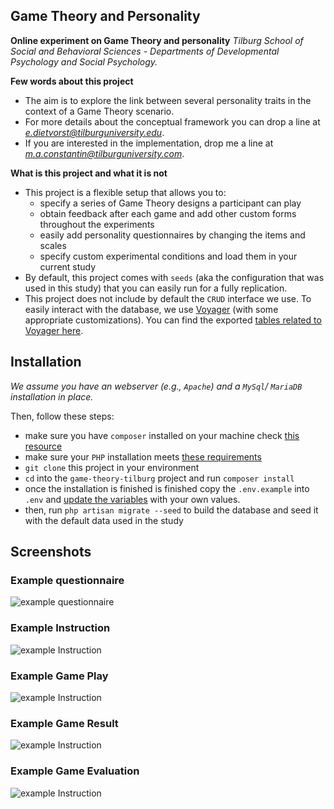 ## Game Theory and Personality

**Online experiment on Game Theory and personality** *Tilburg School of Social and Behavioral Sciences - Departments of Developmental Psychology and Social Psychology.*

**Few words about this project**
 - The aim is to explore the link between several personality traits in the context of a Game Theory scenario.
 - For more details about the conceptual framework you can drop a line at *e.dietvorst@tilburguniversity.edu*.
 - If you are interested in the implementation, drop me a line at *m.a.constantin@tilburguniversity.com*.
  
 **What is this project and what it is not**
  - This project is a flexible setup that allows you to:
    - specify a series of Game Theory designs a participant can play
    - obtain feedback after each game and add other custom forms throughout the experiments
    - easily add personality questionnaires by changing the items and scales
    - specify custom experimental conditions and load them in your current study
  - By default, this project comes with `seeds` (aka the configuration that was used in this study) that you can easily run for a fully replication.
  - This project does not include by default the `CRUD` interface we use. To easily interact with the database, we use [Voyager](https://github.com/the-control-group/voyager) (with some appropriate customizations). You can find the exported [tables related to Voyager here](https://github.com/mihaiconstantin/game-theory-tilburg/blob/master/game-theory-voyager-setup.sql).

## Installation
 *We assume you have an webserver (e.g., `Apache`) and a `MySql`/ `MariaDB` installation in place.*
 
 Then, follow these steps:
  - make sure you have `composer` installed on your machine check [this resource](https://getcomposer.org/doc/00-intro.md)
  - make sure your `PHP` installation meets [these requirements](https://laravel.com/docs/5.4/installation#server-requirements)
  - `git clone` this project in your environment
  - `cd` into the `game-theory-tilburg` project and run `composer install`
  - once the installation is finished is finished copy the `.env.example` into `.env` and [update the variables](https://laravel.com/docs/5.4/configuration#environment-configuration) with your own values.
  - then, run `php artisan migrate --seed` to build the database and seed it with the default data used in the study
  
  
## Screenshots
  
### Example questionnaire
![example questionnaire](https://github.com/mihaiconstantin/game-theory-tilburg/blob/master/demo/demo_questionnaire.PNG)
  
### Example Instruction
![example Instruction](https://raw.githubusercontent.com/mihaiconstantin/game-theory-tilburg/99fcfa7a4db93aa473b45f62942aa5f5345f29d1/demo/demo_instruction.PNG)
    
### Example Game Play
![example Instruction](https://github.com/mihaiconstantin/game-theory-tilburg/blob/master/demo/demo_game_play.PNG) 

### Example Game Result
![example Instruction](https://github.com/mihaiconstantin/game-theory-tilburg/blob/master/demo/demo_game_result.PNG)

### Example Game Evaluation
![example Instruction](https://github.com/mihaiconstantin/game-theory-tilburg/blob/master/demo/demo_evaluation.PNG) 


  
